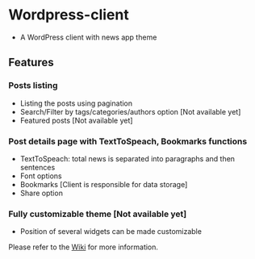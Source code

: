 # Wordpress-client

- A WordPress client with news app theme


## Features

### Posts listing
- Listing the posts using pagination
- Search/Filter by tags/categories/authors option [Not available yet]
- Featured posts [Not available yet]

### Post details page with TextToSpeach, Bookmarks functions
- TextToSpeach: total news is separated into paragraphs and then sentences
- Font options
- Bookmarks [Client is responsible for data storage]
- Share option


### Fully customizable theme [Not available yet]
- Position of several widgets can be made customizable


Please refer to the [Wiki](https://github.com/ranjeetsinghmk/wordpress-client/wiki) for more information.

